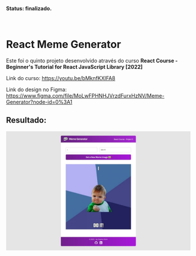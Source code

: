 **Status: finalizado.**
<br>
<br>
<br>

# React Meme Generator

Este foi o quinto projeto desenvolvido através do curso **React Course - Beginner's Tutorial for React JavaScript Library [2022]**

Link do curso:
https://youtu.be/bMknfKXIFA8

Link do design no Figma:
https://www.figma.com/file/MoLwFPHNHJVrzdFurxHzNV/Meme-Generator?node-id=0%3A1

## Resultado:

![screenshot da página do projeto](./meme-generator-screenshot.jpeg)
